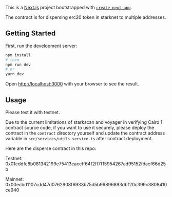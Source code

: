 This is a [Next.js](https://nextjs.org/) project bootstrapped with [`create-next-app`](https://github.com/vercel/next.js/tree/canary/packages/create-next-app).

The contract is for dispersing erc20 token in starknet to multiple addresses.
## Getting Started

First, run the development server:

```bash
npm install
# then
npm run dev
# or
yarn dev
```

Open [http://localhost:3000](http://localhost:3000) with your browser to see the result.

## Usage

Please test it with testnet.

Due to the current limitations of starkscan and voyager in verifying Cairo 1 contract source code, if you want to use it securely, please deploy the contract in the `contract` directory yourself and update the contract address variable in `src/services/utils.service.ts` after contract deployment.

Here are the disperse contract in this repo:

Testnet: 0x01cddfc8b081342199e75413caccff64f2ff7f15954267ad95152fdacf66d25b

Mainnet: 0x00ecbd1107cdd47d0762908f6933b75d5b96896893dbf20c399c3808410ce940
